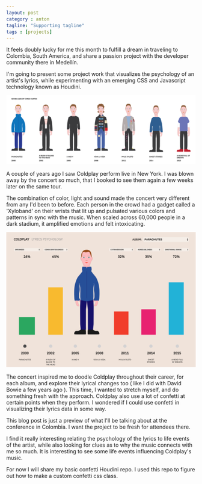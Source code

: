 ```yaml
---
layout: post
category : anton
tagline: "Supporting tagline"
tags : [projects]
---
```


It feels doubly lucky for me this month to fulfill a dream in traveling to Colombia, South America, and share a passion project with the developer community there in Medellín.

I'm going to present some project work that visualizes the psychology of an artist's lyrics, while experimenting with an emerging CSS and Javascript technology known as Houdini.

![Seven ages of Chris Martin](https://raw.githubusercontent.com/mcconville/blog/gh-pages/images/seven%20ages%402x.png)

A couple of years ago I saw Coldplay perform live in New York. I was blown away by the concert so much, that I booked to see them again a few weeks later on the same tour.

The combination of color, light and sound made the concert very different from any I'd been to before. Each person in the crowd had a gadget called a 'Xyloband' on their wrists that lit up and pulsated various colors and patterns in sync with the music. When scaled across 60,000 people in a dark stadium, it amplified emotions and felt intoxicating.

![Coldplay data visualization](https://raw.githubusercontent.com/mcconville/blog/gh-pages/images/coldplayproject.png)

The concert inspired me to doodle Coldplay throughout their career, for each album, and explore their lyrical changes too ( like I did with David Bowie a few years ago ). This time, I wanted to stretch myself, and do something fresh with the approach. Coldplay also use a lot of confetti at certain points when they perform. I wondered if I could use confetti in visualizing their lyrics data in some way.

This blog post is just a preview of what I'll be talking about at the conference in Colombia. I want the project to be fresh for attendees there.

I find it really interesting relating the psychology of the lyrics to life events of the artist, while also looking for clues as to why the music connects with me so much. It is interesting to see some life events influencing Coldplay's music.

For now I will share my basic confetti Houdini repo. I used this repo to figure out how to make a custom confetti css class. 
